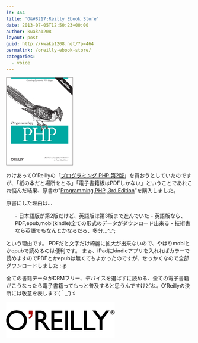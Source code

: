 ```yaml
---
id: 464
title: 'O&#8217;Reilly Ebook Store'
date: 2013-07-05T12:50:23+00:00
author: kwaka1208
layout: post
guid: http://kwaka1208.net/?p=464
permalink: /oreilly-ebook-store/
categories:
  - voice
---
```

<img src="/assets/images/2013/07/PHP.gif" alt="PHP" width="180" height="236" class="alignnone size-full wp-image-466" />

わけあってO'Reillyの「[プログラミング PHP 第2版](http://www.oreilly.co.jp/books/9784873113425/)」を買おうとしていたのですが、「紙の本だと場所をとる」「電子書籍板はPDFしかない」ということであれこれ悩んだ結果、原書の"[Programming PHP, 3rd Edition](http://shop.oreilly.com/product/0636920012443.do)"を購入しました。

原書にした理由は...
<ol>
	- 日本語版が第2版だけど、英語版は第3版まで進んでいた
	- 英語版なら、PDF,epub,mobi(kindle)全ての形式のデータがダウンロード出来る
	- 技術書なら英語でもなんとかなるだろ、多分...^_^;
</ol>
という理由です。
PDFだと文字だけ綺麗に拡大が出来ないので、やはりmobiとかepubで読めるのは便利です。
まぁ、iPadにkindleアプリを入れればカラーで読めますのでPDFとかepubは無くてもよかったのですが、せっかくなので全部ダウンロードしました :-p

全ての書籍データがDRMフリー、デバイスを選ばずに読める、全ての電子書籍がこうなったら電子書籍ってもっと普及すると思うんですけどね。O'Reillyの決断には敬意を表します(｀_´)ゞ

<img src="/assets/images/2013/07/oreilly.gif" alt="O&#039;Reilly" width="293" height="98" class="alignnone size-full wp-image-465" />